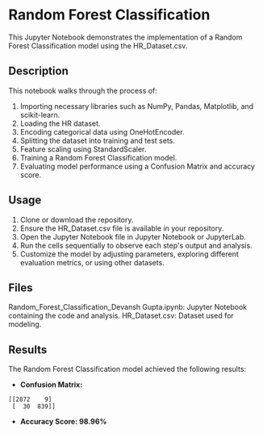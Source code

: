 # Random Forest Classification
This Jupyter Notebook demonstrates the implementation of a Random Forest Classification model using the HR_Dataset.csv.

## **Description**
This notebook walks through the process of:

1. Importing necessary libraries such as NumPy, Pandas, Matplotlib, and scikit-learn.
2. Loading the HR dataset.
3. Encoding categorical data using OneHotEncoder.
4. Splitting the dataset into training and test sets.
5. Feature scaling using StandardScaler.
6. Training a Random Forest Classification model.
7. Evaluating model performance using a Confusion Matrix and accuracy score.

## **Usage**
1. Clone or download the repository.
2. Ensure the HR_Dataset.csv file is available in your repository.
3. Open the Jupyter Notebook file in Jupyter Notebook or JupyterLab.
4. Run the cells sequentially to observe each step's output and analysis.
5. Customize the model by adjusting parameters, exploring different evaluation metrics, or using other datasets.

## **Files**
Random_Forest_Classification_Devansh Gupta.ipynb: Jupyter Notebook containing the code and analysis.
HR_Dataset.csv: Dataset used for modeling.

## **Results**
The Random Forest Classification model achieved the following results:

- **Confusion Matrix:**
```
[[2872    9]
 [  30  839]]
```
- **Accuracy Score: 98.96%**
